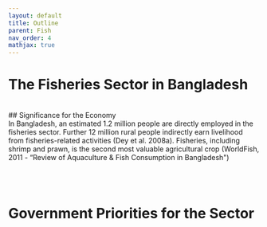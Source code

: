 ```yaml
---
layout: default
title: Outline
parent: Fish
nav_order: 4
mathjax: true
---
```


# The Fisheries Sector in Bangladesh
<br>
## Significance for the Economy
<br>
In Bangladesh, an estimated 1.2 million people are directly employed in the fisheries sector. Further 12 million rural people indirectly earn livelihood from fisheries-related activities (Dey et al. 2008a). Fisheries, including shrimp and prawn, is the second most valuable agricultural crop (WorldFish, 2011 - “Review of Aquaculture & Fish Consumption in Bangladesh")


<br> <br> 

# Government Priorities for the Sector
